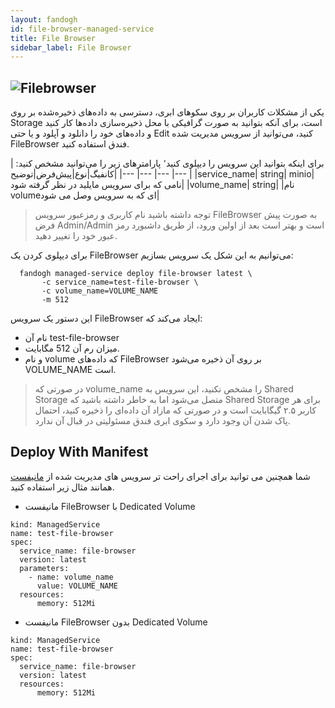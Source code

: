 ```yaml
---
layout: fandogh
id: file-browser-managed-service
title: File Browser
sidebar_label: File Browser
---
```


## ![Filebrowser](/img/docs/file-browser-managed-service.png "Filebrowseer")

یکی از مشکلات کاربران بر روی سکو‌های ابری، دسترسی به داده‌های ذخیره‌شده بر روی Storage است، برای آنکه بتوانید به صورت گرافیکی با محل ذخیره‌سازی داده‌ها کار کنید و داده‌های خود را دانلود و آپلود و یا حتی Edit کنید، می‌توانید از سرویس مدیریت شده FileBrowser فندق استفاده کنید.

برای اینکه بتوانید این سرویس را دیپلوی کنید٬ پارامتر‌های زیر را می‌توانید مشخص کنید:
|کانفیگ|نوع|پیش‌فرض|توضیح|
|---	|---	|---	|---	|
|service_name| string| minio| نامی که برای سرویس مایلید در نظر گرفته شود|
|volume_name| string| |نام volumeای که به سرویس وصل می شود|

> توجه داشته باشید نام کاربری و رمزعبور سرویس FileBrowser به صورت پیش فرض Admin/Admin است و بهتر است بعد از اولین ورود، از طریق داشبورد رمز عبور خود را تغییر دهید.

برای دیپلوی کردن یک FileBrowser می‌توانیم به این شکل یک سرویس بسازیم:
```
  fandogh managed-service deploy file-browser latest \
       -c service_name=test-file-browser \
       -c volume_name=VOLUME_NAME
       -m 512
```
این دستور یک سرویس FileBrowser ایجاد می‌کند که:
* نام آن test-file-browser
* میزان رم آن 512 مگابایت.
* و نام volume که داده‌های FileBrowser بر روی آن ذخیره می‌شود VOLUME_NAME است.

> در صورتی که volume_name را مشخص نکنید، این سرویس به Shared Storage متصل می‌شود اما به خاطر داشته باشید که Shared Storage برای هر کاربر ۲.۵ گیگابایت است و در صورتی که مازاد آن داده‌ای را ذخیره کنید، احتمال پاک شدن آن وجود دارد و سکوی ابری فندق مسئولیتی در قبال آن ندارد.

## Deploy With Manifest
  

شما همچنین می توانید برای اجرای راحت تر سرویس های مدیریت شده از [مانیفست](https://docs.fandogh.cloud/docs/service-manifest.html) همانند مثال زیر استفاده کنید.

- مانیفست FileBrowser با Dedicated Volume
```
kind: ManagedService
name: test-file-browser
spec:
  service_name: file-browser
  version: latest
  parameters:
    - name: volume_name
      value: VOLUME_NAME
  resources:
      memory: 512Mi
```

- مانیفست FileBrowser بدون Dedicated Volume
```
kind: ManagedService
name: test-file-browser
spec:
  service_name: file-browser
  version: latest
  resources:
      memory: 512Mi
```
